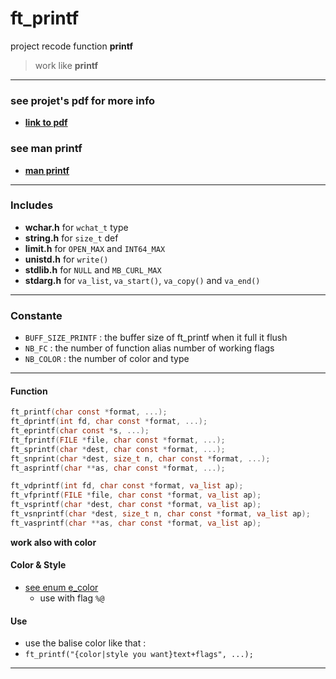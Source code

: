 # ft_printf
project recode function **printf**

>work like **printf**
***
### see projet's pdf for more info
* **[link to pdf](https://cdn.intra.42.fr/pdf/pdf/20/ft_printf.pdf)**
### see man printf
* **[man printf](http://manpagesfr.free.fr/man/man3/printf.3.html)**

***
### Includes
* **wchar.h**
for `wchat_t` type
* **string.h**
for `size_t` def
* **limit.h**
for `OPEN_MAX` and `INT64_MAX`
* **unistd.h**
for `write()`
* **stdlib.h**
for `NULL` and `MB_CURL_MAX`
* **stdarg.h**
for `va_list`, `va_start()`, `va_copy()` and `va_end()`
***
### Constante
* `BUFF_SIZE_PRINTF` : the buffer size of ft_printf when it full it flush
* `NB_FC` : the number of function alias number of working flags
* `NB_COLOR` : the number of color and type
***
#### **Function**

```C
ft_printf(char const *format, ...);
ft_dprintf(int fd, char const *format, ...);
ft_eprintf(char const *s, ...);
ft_fprintf(FILE *file, char const *format, ...);
ft_sprintf(char *dest, char const *format, ...);
ft_snprint(char *dest, size_t n, char const *format, ...);
ft_asprintf(char **as, char const *format, ...);

ft_vdprintf(int fd, char const *format, va_list ap);
ft_vfprintf(FILE *file, char const *format, va_list ap);
ft_vsprintf(char *dest, char const *format, va_list ap);
ft_vsnprintf(char *dest, size_t n, char const *format, va_list ap);
ft_vasprintf(char **as, char const *format, va_list ap);
```
**work also with color**

#### Color & Style
* [see enum e_color](https://github.com/FirelightFlagboy/ft_printf/blob/master/includes/ft_printf.h)
	- use with flag `%@`

#### Use
* use the balise color like that :
 * `ft_printf("{color|style you want}text+flags", ...);`
***
